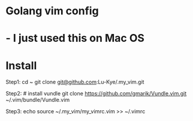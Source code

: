 # Golang vim config
# - I just used this on Mac OS

# Install
Step1:
    cd ~
    git clone git@github.com:Lu-Kye/.my_vim.git

Step2:
    # install vundle
    git clone https://github.com/gmarik/Vundle.vim.git ~/.vim/bundle/Vundle.vim

Step3:
    echo source ~/.my_vim/my_vimrc.vim >> ~/.vimrc   
